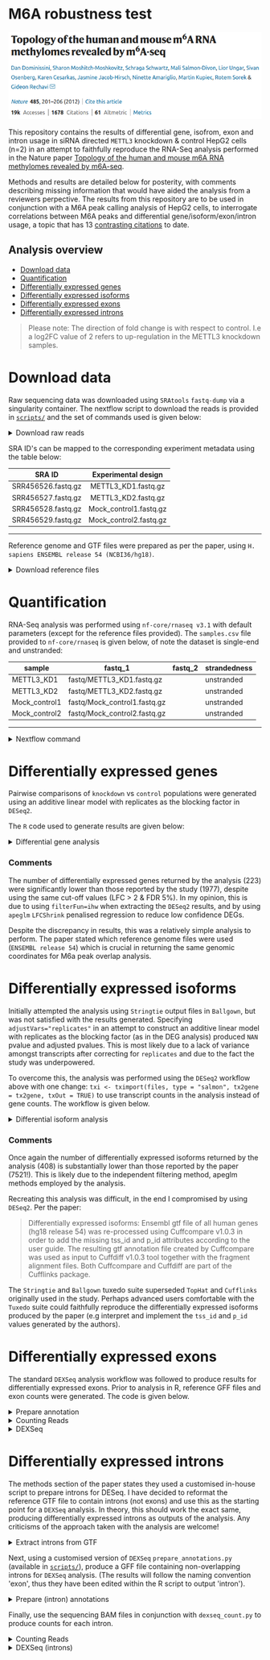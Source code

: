# M6A robustness test

<p markdown="1" align="center">
  <img src="assets/images/M6a_paper.png" alt="paper_header">
</p>

This repository contains the results of differential gene, isofrom, exon and intron usage in siRNA directed `METTL3` knockdown & control HepG2 cells (n=2) in an attempt to faithfully reproduce the RNA-Seq analysis performed in the Nature paper [Topology of the human and mouse m6A RNA methylomes revealed by m6A-seq](https://www.nature.com/articles/nature11112).

Methods and results are detailed below for posterity, with comments describing missing information that would have aided the analysis from a reviewers perpective. The results from this repository are to be used in conjunction with a M6A peak calling analysis of HepG2 cells, to interrogate correlations between M6A peaks and differential gene/isoform/exon/intron usage, a topic that has 13 [contrasting citations](https://scite.ai/reports/topology-of-the-human-and-WDmMRO?contradicting=true&mentioning=false&page=1&supporting=false) to date.

## Analysis overview

* [Download data](#download-data)
* [Quantification](#quantification)
* [Differentially expressed genes](#differentially-expressed-genes)
* [Differentially expressed isoforms](#differentially-expressed-isoforms)
* [Differentially expressed exons](#differentially-expressed-exons)
* [Differentially expressed introns](#differentially-expressed-introns)

> Please note: The direction of fold change is with respect to control. I.e a log2FC value of 2 refers to up-regulation in the METTL3 knockdown samples.

# Download data

Raw sequencing data was downloaded using `SRAtools` `fastq-dump` via a singularity container. The nextflow script to download the reads is provided in [`scripts/`](https://github.com/BarryDigby/GSE37001/tree/main/scripts) and the set of commands used is given below:

<details markdown="1">
<summary>Download raw reads</summary>

```bash
singularity pull sratoolkit.img docker://pegi3s:sratoolkit
nextflow -bg run dl_sra.nf --sra_id 'SRP012096' -with-singularity 'sratoolkit.img'
```

</details>

SRA ID's can be mapped to the corresponding experiment metadata using the table below:


|       SRA ID       |   Experimental design  |
|:------------------:|:----------------------:|
| SRR456526.fastq.gz |   METTL3_KD1.fastq.gz  |
| SRR456527.fastq.gz |   METTL3_KD2.fastq.gz  |
| SRR456528.fastq.gz | Mock_control1.fastq.gz |
| SRR456529.fastq.gz | Mock_control2.fastq.gz |

***

Reference genome and GTF files were prepared as per the paper, using `H. sapiens ENSEMBL release 54 (NCBI36/hg18)`.

<details markdown="1">
<summary>Download reference files</summary>

```bash
wget http://ftp.ensembl.org/pub/release-54/fasta/homo_sapiens/dna/Homo_sapiens.NCBI36.54.dna.toplevel.fa.gz
guzip Homo_sapiens.NCBI36.54.dna.toplevel.fa.gz

wget http://ftp.ensembl.org/pub/release-54/gtf/homo_sapiens/Homo_sapiens.NCBI36.54.gtf.gz
gunzip Homo_sapiens.NCBI36.54.gtf.gz
```

</details>

# Quantification

 RNA-Seq analysis was performed using `nf-core/rnaseq v3.1` with default parameters (except for the reference files provided). The `samples.csv` file provided to `nf-core/rnaseq` is given below, of note the dataset is single-end and unstranded:

 | sample        | fastq_1                      | fastq_2 | strandedness |
 |---------------|------------------------------|---------|--------------|
 | METTL3_KD1    | fastq/METTL3_KD1.fastq.gz    |         | unstranded   |
 | METTL3_KD2    | fastq/METTL3_KD2.fastq.gz    |         | unstranded   |
 | Mock_control1 | fastq/Mock_control1.fastq.gz |         | unstranded   |
 | Mock_control2 | fastq/Mock_control2.fastq.gz |         | unstranded   |

***

 <details markdown="1">
 <summary>Nextflow command</summary>

 ```bash
nextflow pull nf-core/rnaseq
nextflow -bg run nf-core/rnaseq -profile singularity --input 'samples.csv' --fasta 'assets/Homo_sapiens.NCBI36.54.dna.toplevel.fa' --gtf 'Homo_sapiens.NCBI36.54.gtf' --max_memory '62.GB' --max_cpus 16
 ```

 </details>


# Differentially expressed genes

Pairwise comparisons of `knockdown` vs `control` populations were generated using an additive linear model with replicates as the blocking factor in `DESeq2`.

The `R` code used to generate results are given below:

<details markdown="1">
<summary>Differential gene analysis</summary>

```R
# stage files
meta <- data.frame(row.names=c("METTL3_KD1", "METTL3_KD2", "Mock_control1", "Mock_control2"),
                   "condition"=c("KD", "KD", "CTRL", "CTRL"),
                   "replicates"=as.factor(c("1", "2", "1", "2")))
dir <- "/data/projects/leipzig/results/star_salmon"
files <- file.path(dir, rownames(meta), "quant.sf")
# Use release 54 here *crucial for accurate coordinates across DE analyses
mart <- useMart("ENSEMBL_MART_ENSEMBL",
                dataset="hsapiens_gene_ensembl",
                host="may2009.archive.ensembl.org",
                path="/biomart/martservice",
                archive=FALSE)
tx2gene <- getBM(attributes = c("ensembl_transcript_id", "hgnc_symbol"), mart = mart)
txi <- tximport(files, type = "salmon", tx2gene = tx2gene, txOut = FALSE)
# DDS object
dds <- DESeqDataSetFromTximport(txi, colData = meta, design = ~ replicates + condition )
dds$condition <- relevel(dds$condition, ref="CTRL")
dds <- DESeq(dds)
# DGE
res <- results(dds, filterFun=ihw, alpha=0.05, c("condition", "KD", "CTRL"))
LFC <- lfcShrink(dds = dds, res= res, coef = 3, type = "apeglm")
LFC_df <- as.data.frame(LFC)
# functions
# use paper cutoff here (FC > 2, FDR 5%)
get_upregulated <- function(df){

    key <- intersect(rownames(df)[which(df$log2FoldChange>=2)], rownames(df)[which(df$padj<=0.05)])

    results <- as.data.frame((df)[which(rownames(df) %in% key),])
    results <- results[order(-results$log2FoldChange),]
    return(results)
}
get_downregulated <- function(df){

    key <- intersect(rownames(df)[which(df$log2FoldChange<=-2)], rownames(df)[which(df$padj<=0.05)])

    results <- as.data.frame((df)[which(rownames(df) %in% key),])
    results <- results[order(results$log2FoldChange),]
    return(results)
}
annotate_de_genes <- function(df){

    df$hgnc_symbol <- rownames(df)
    mart <- useMart("ENSEMBL_MART_ENSEMBL",
                dataset="hsapiens_gene_ensembl",
                host="may2009.archive.ensembl.org",
                path="/biomart/martservice",
                archive=FALSE)
    info <- getBM(attributes=c("hgnc_symbol",
                               "ensembl_gene_id",
                               "chromosome_name",
                               "start_position",
                               "end_position",
                               "strand"),
                  filters = c("hgnc_symbol"),
                  values = df$hgnc_symbol,
                  mart = mart,
                  useCache=FALSE)

    tmp <- merge(df, info, by="hgnc_symbol")
    tmp$strand <- gsub("-1", "-", tmp$strand)
    tmp$strand <- gsub("1", "+", tmp$strand)
    tmp$hgnc_symbol <- make.names(tmp$hgnc_symbol, unique = T)
    #tmp <- tmp[!grepl("CHR", tmp$chromosome_name),]

    output_col <- c("hgnc", "ensembl_gene_id", "chromosome", "start", "end", "strand", "log2FC", "pvalue", "padj")
    tmp <- subset(tmp, select=c(hgnc_symbol, ensembl_gene_id, chromosome_name, start_position, end_position, strand, log2FoldChange, pvalue, padj))
    colnames(tmp) <- output_col

    if(min(tmp$Log2FC) > 0){
        tmp <- tmp[order(-tmp$log2FC),]
    }else{
        tmp <- tmp[order(tmp$log2FC),]
    }

    return(tmp)

}
# get up regulated
up <- get_upregulated(LFC)
up$hgnc_symbol <- rownames(up)
up <- annotate_de_genes(up)
DT::datatable(up, rownames = FALSE)
# get down regulated
down <- get_downregulated(LFC)
down$hgnc_symbol <- rownames(down)
down <- annotate_de_genes(down)
DT::datatable(down, rownames = FALSE)
# write to file
write.table(up, "/data/github/GSE37001/gene/DESeq2_gene_upregulated.txt", sep="\t", quote = FALSE, row.names = FALSE)
write.table(down, "/data/github/GSE37001/gene/DESeq2_gene_downregulated.txt", sep="\t", quote = FALSE, row.names = FALSE)
```

</details>

### Comments

The number of differentially expressed genes returned by the analysis (223) were significantly lower than those reported by the study (1977), despite using the same cut-off values (LFC > 2 & FDR 5%). In my opinion, this is due to using `filterFun=ihw` when extracting the `DESeq2` results, and by using `apeglm` `LFCShrink` penalised regression to reduce low confidence DEGs.

Despite the discrepancy in results, this was a relatively simple analysis to perform. The paper stated which reference genome files were used (`ENSEMBL release 54`) which is crucial in returning the same genomic coordinates for M6a peak overlap analysis.

# Differentially expressed isoforms

Initially attempted the analysis using `Stringtie` output files in `Ballgown`, but was not satisfied with the results generated. Specifying `adjustVars="replicates"` in an attempt to construct an additive linear model with replicates as the blocking factor (as in the DEG analysis) produced `NAN` pvalue and adjusted pvalues. This is most likely due to a lack of variance amongst transcripts after correcting for `replicates` and due to the fact the study was underpowered.

To overcome this, the analysis was performed using the `DESeq2` workflow above with one change: `txi <- tximport(files, type = "salmon", tx2gene = tx2gene, txOut = TRUE)` to use transcript counts in the analysis instead of gene counts. The workflow is given below.

<details markdown="1">
<summary>Differential isoform analysis</summary>

```R
# same as above, but use TX counts
txi <- tximport(files, type = "salmon", tx2gene = tx2gene, txOut = TRUE)
# DDS object
dds <- DESeqDataSetFromTximport(txi, colData = meta, design = ~ replicates + condition )
dds$condition <- relevel(dds$condition, ref="CTRL")
dds <- DESeq(dds)
# DGE
res <- results(dds, filterFun=ihw, alpha=0.05, c("condition", "KD", "CTRL"))
LFC <- lfcShrink(dds = dds, res= res, coef = 3, type = "apeglm")
LFC_df <- as.data.frame(LFC)
# functions
# use paper cutoff here (FC > 2, FDR 5%)
# use paper cutoff here (FC > 2, FDR 5%)
get_upregulated <- function(df){

    key <- intersect(rownames(df)[which(df$log2FoldChange>=2)], rownames(df)[which(df$padj<=0.05)])

    results <- as.data.frame((df)[which(rownames(df) %in% key),])
    results <- results[order(-results$log2FoldChange),]
    return(results)
}
get_downregulated <- function(df){

    key <- intersect(rownames(df)[which(df$log2FoldChange<=-2)], rownames(df)[which(df$padj<=0.05)])

    results <- as.data.frame((df)[which(rownames(df) %in% key),])
    results <- results[order(results$log2FoldChange),]
    return(results)
}
annotate_de_genes <- function(df){

    df$hgnc_symbol <- rownames(df)
    mart <- useMart("ENSEMBL_MART_ENSEMBL",
                dataset="hsapiens_gene_ensembl",
                host="may2009.archive.ensembl.org",
                path="/biomart/martservice",
                archive=FALSE)
    info <- getBM(attributes=c("ensembl_transcript_id",
                               "ensembl_gene_id",
                               "chromosome_name",
                               "start_position",
                               "end_position",
                               "strand"),
                  filters = c("ensembl_transcript_id"),
                  values = df$ensembl_transcript_id,
                  mart = mart,
                  useCache=FALSE)

    tmp <- merge(df, info, by="ensembl_transcript_id")
    tmp$strand <- gsub("-1", "-", tmp$strand)
    tmp$strand <- gsub("1", "+", tmp$strand)
    tmp$ensembl_transcript_id <- make.names(tmp$ensembl_transcript_id, unique = T)
    #tmp <- tmp[!grepl("CHR", tmp$chromosome_name),]

    output_col <- c("ensembl_transcript_id", "ensembl_gene_id", "chromosome", "start", "end", "strand", "log2FC", "pvalue", "padj")
    tmp <- subset(tmp, select=c(ensembl_transcript_id, ensembl_gene_id, chromosome_name, start_position, end_position, strand, log2FoldChange, pvalue, padj))
    colnames(tmp) <- output_col

    if(min(tmp$Log2FC) > 0){
        tmp <- tmp[order(-tmp$log2FC),]
    }else{
        tmp <- tmp[order(tmp$log2FC),]
    }

    return(tmp)

}
# get up regulated
up <- get_upregulated(LFC)
up$ensembl_transcript_id <- rownames(up)
up <- annotate_de_genes(up)
DT::datatable(up, rownames = FALSE)
# get down regulated
down <- get_downregulated(LFC)
down$ensembl_transcript_id <- rownames(down)
down <- annotate_de_genes(down)
DT::datatable(down, rownames = FALSE)
# write to file
write.table(up, "/data/github/GSE37001/isoform/DESeq2_isoform_upregulated.txt", sep="\t", quote = FALSE, row.names = FALSE)
write.table(down, "/data/github/GSE37001/isoform/DESeq2_isoform_downregulated.txt", sep="\t", quote = FALSE, row.names = FALSE)
```

</details>

### Comments

Once again the number of differentially expressed isoforms returned by the analysis (408) is substantially lower than those reported by the paper (7521!). This is likely due to the independent filtering method, apeglm methods employed by the analysis.

Recreating this analysis was difficult, in the end I compromised by using `DESeq2`. Per the paper:

> Differentially expressed isoforms: Ensembl gtf file of all human genes (hg18 release 54) was re-processed using Cuffcompare v1.0.3 in order to add the missing tss_id and p_id attributes according to the user guide. The resulting gtf annotation file created by Cuffcompare was used as input to Cuffdiff v1.0.3 tool together with the fragment alignment files. Both Cuffcompare and Cuffdiff are part of the Cufflinks package.

The `Stringtie` and `Ballgown` tuxedo suite superseded `TopHat` and `Cufflinks` originally used in the study. Perhaps advanced users comfortable with the `Tuxedo` suite could faithfully reproduce the differentially expressed isoforms produced by the paper (e.g interpret and implement the `tss_id` and `p_id` values generated by the authors).

# Differentially expressed exons

The standard `DEXSeq` analysis workflow was followed to produce results for differentially expressed exons. Prior to analysis in R, reference GFF files and exon counts were generated. The code is given below.

<details markdown="1">
<summary>Prepare annotation</summary>

```bash
python /home/barry/R/x86_64-pc-linux-gnu-library/4.1/DEXSeq/python_scripts/dexseq_prepare_annotation.py Homo_sapiens.NCBI36.54.gtf Homo_sapiens.NCBI36.54.gff -r no
```

</details>

<details markdown="1">
<summary>Counting Reads</summary>

```bash
python /home/barry/R/x86_64-pc-linux-gnu-library/4.1/DEXSeq/python_scripts/dexseq_count.py Homo_sapiens.NCBI36.54.gff /data/projects/leipzig/results/star_salmon/METTL3_KD1.markdup.sorted.bam METTL3_KD1.txt -r pos -s no -f bam -a 0

python /home/barry/R/x86_64-pc-linux-gnu-library/4.1/DEXSeq/python_scripts/dexseq_count.py Homo_sapiens.NCBI36.54.gff /data/projects/leipzig/results/star_salmon/METTL3_KD2.markdup.sorted.bam METTL3_KD2.txt -r pos -s no -f bam -a 0

python /home/barry/R/x86_64-pc-linux-gnu-library/4.1/DEXSeq/python_scripts/dexseq_count.py Homo_sapiens.NCBI36.54.gff /data/projects/leipzig/results/star_salmon/Mock_control1.markdup.sorted.bam Mock_control1.txt -r pos -s no -f bam -a 0

python /home/barry/R/x86_64-pc-linux-gnu-library/4.1/DEXSeq/python_scripts/dexseq_count.py Homo_sapiens.NCBI36.54.gff /data/projects/leipzig/results/star_salmon/Mock_control2.markdup.sorted.bam Mock_control2.txt -r pos -s no -f bam -a 0
```

</details>

<details markdown="1">
<summary>DEXSeq</summary>

```R
# stage files
inDir = "/data/projects/leipzig/dexseq/"
countFiles = list.files(inDir, pattern=".txt$", full.names=TRUE)
# stage GFF
flattenedFile = list.files(inDir, pattern="gff$", full.names=TRUE)
# define full, reduced models
# "To detect differences in exon usage that affect both replicates in the same manner due to condition"
formulaFullModel    =  ~ sample + exon + replicates:exon + condition:exon
formulaReducedModel =  ~ sample + exon + replicates:exon
# dxd object
dxd = DEXSeqDataSetFromHTSeq(
      countFiles,
      sampleData=meta,
      design= ~ sample + exon + replicates:exon + condition:exon,
      flattenedfile=flattenedFile )
# relevel, normalize
dxd$condition <- relevel(dxd$condition, ref="CTRL")
dxd <- estimateSizeFactors(dxd)
# gimme power!
BPPARAM = BiocParallel::MulticoreParam(4)
dxd <- estimateDispersions(dxd, formula = formulaFullModel, BPPARAM=BPPARAM)
dxd <- testForDEU(dxd, fullModel = formulaFullModel, reducedModel = formulaReducedModel, BPPARAM = BPPARAM)
dxd <- estimateExonFoldChanges( dxd, fitExpToVar="condition", BPPARAM = BPPARAM, independentFiltering = TRUE)
dex_res <- DEXSeqResults(dxd)
dex_df <- as.data.frame(dex_res)
# subset results
get_upregulated_dex <- function(df){

    key <- intersect(rownames(df)[which(df$log2fold_KD_CTRL>=2)], rownames(df)[which(df$padj<=0.05)])

    results <- as.data.frame((df)[which(rownames(df) %in% key),])
    results <- results[order(-results$log2fold_KD_CTRL),]
    return(results)
}
get_downregulated_dex <- function(df){

    key <- intersect(rownames(df)[which(df$log2fold_KD_CTRL<=-2)], rownames(df)[which(df$padj<=0.05)])

    results <- as.data.frame((df)[which(rownames(df) %in% key),])
    results <- results[order(results$log2fold_KD_CTRL),]
    return(results)
}
# run functions
up_dex <- get_upregulated_dex(dex_df)
down_dex <- get_downregulated_dex(dex_df)
# tidy
up_dex <- subset(up_dex, select=c(groupID, transcripts, featureID, genomicData.seqnames, genomicData.start, genomicData.end, genomicData.strand, log2fold_KD_CTRL, pvalue, padj))
colnames(up_dex) <- c("ensembl_gene_id", "ensembl_transcript_id", "exon_id", "chromosome", "start", "end", "strand", "log2FC", "pvalue", "padj" )
down_dex <- subset(down_dex, select=c(groupID, transcripts, featureID, genomicData.seqnames, genomicData.start, genomicData.end, genomicData.strand, log2fold_KD_CTRL, pvalue, padj))
colnames(down_dex) <- c("ensembl_gene_id", "ensembl_transcript_id", "exon_id", "chromosome", "start", "end", "strand", "log2FC", "pvalue", "padj" )
# write to rda file (transcripts column is a list of transcripts overlapping the exon, very hard to read into R by TSV/CSV)
saveRDS(up_dex, file="/data/github/GSE37001/exon/DEXSeq_exons_upregulated.rda")
saveRDS(down_dex, file="/data/github/GSE37001/exon/DEXSeq_exons_downregulated.rda")
```

### Comments

The analysis yielded less differentially expressed exons (126) compared to the paper (474). It is less clear why this is the case, as `IHW` nor `apeglm` filtering were applied to the workflow.

The analysis was straight forward, the information provided by the paper was sufficient to perfrom the analysis.

</details>

# Differentially expressed introns

The methods section of the paper states they used a customised in-house script to prepare introns for DESeq. I have decided to reformat the reference GTF file to contain introns (not exons) and use this as the starting point for a `DEXSeq` analysis. In theory, this should work the exact same, producing differentially expressed introns as outputs of the analysis. Any criticisms of the approach taken with the analysis are welcome!

<details markdown="1">
<summary>Extract introns from GTF</summary>

```R
library(GenomicFeatures)
library(rtracklayer)
txdb <- makeTxDbFromGFF('/data/projects/leipzig/introns/Homo_sapiens.NCBI36.54.gtf')
introns <- intronicParts(txdb)
rtracklayer::export(introns, "/data/projects/leipzig/introns/introns.gtf")
```

</details>

Next, using a customised version of `DEXSeq` `prepare_annotations.py` (available in [`scripts/`](https://github.com/BarryDigby/GSE37001/tree/main/scripts)), produce a GFF file containing non-overlapping introns for `DEXSeq` analysis. (The results will follow the naming convention 'exon', thus they have been edited within the R script to output 'intron').

<details markdown="1">
<summary>Prepare (intron) annotations</summary>

```bash
sed 's/tx_name/transcript_id/g' introns.gtf > introns_rename.gtf
python prepare_annotation_introns.py introns_rename.gtf introns.gff -r no
```

</details>

Finally, use the sequencing BAM files in conjunction with `dexseq_count.py` to produce counts for each intron.

<details markdown="1">
<summary>Counting Reads</summary>

```bash
python /home/barry/R/x86_64-pc-linux-gnu-library/4.1/DEXSeq/python_scripts/dexseq_count.py introns.gff /data/projects/leipzig/results/star_salmon/METTL3_KD1.markdup.sorted.bam METTL3_KD1.txt -r pos -s no -f bam -a 0

python /home/barry/R/x86_64-pc-linux-gnu-library/4.1/DEXSeq/python_scripts/dexseq_count.py introns.gff /data/projects/leipzig/results/star_salmon/METTL3_KD2.markdup.sorted.bam METTL3_KD2.txt -r pos -s no -f bam -a 0

python /home/barry/R/x86_64-pc-linux-gnu-library/4.1/DEXSeq/python_scripts/dexseq_count.py introns.gff /data/projects/leipzig/results/star_salmon/Mock_control1.markdup.sorted.bam Mock_control1.txt -r pos -s no -f bam -a 0

python /home/barry/R/x86_64-pc-linux-gnu-library/4.1/DEXSeq/python_scripts/dexseq_count.py introns.gff /data/projects/leipzig/results/star_salmon/Mock_control2.markdup.sorted.bam Mock_control2.txt -r pos -s no -f bam -a 0
```

</details>


<details markdown="1">
<summary>DEXSeq (introns)</summary>

```R
# stage files
inDir = "/data/projects/leipzig/introns/"
countFiles = list.files(inDir, pattern=".txt$", full.names=TRUE)
# stage GFF
flattenedFile = list.files(inDir, pattern="gff$", full.names=TRUE)
# define full, reduced models
# "To detect differences in exon usage that affect both replicates in the same manner due to condition"
formulaFullModel    =  ~ sample + exon + replicates:exon + condition:exon
formulaReducedModel =  ~ sample + exon + replicates:exon
# dxd object
dxd = DEXSeqDataSetFromHTSeq(
      countFiles,
      sampleData=meta,
      design= ~ sample + exon + replicates:exon + condition:exon,
      flattenedfile=flattenedFile)
# relevel, normalize
dxd$condition <- relevel(dxd$condition, ref="CTRL")
dxd <- estimateSizeFactors(dxd)
# gimme power!
BPPARAM = BiocParallel::MulticoreParam(4)
dxd <- estimateDispersions(dxd, formula = formulaFullModel, BPPARAM=BPPARAM)
plotDispEsts(dxd)
dxd <- testForDEU(dxd, fullModel = formulaFullModel, reducedModel = formulaReducedModel, BPPARAM = BPPARAM)
dxd <- estimateExonFoldChanges( dxd, fitExpToVar="condition", BPPARAM = BPPARAM, independentFiltering = TRUE)
dex_res <- DEXSeqResults(dxd)
dex_df <- as.data.frame(dex_res)
# subset results
get_upregulated_dex <- function(df){

    key <- intersect(rownames(df)[which(df$log2fold_KD_CTRL>=2)], rownames(df)[which(df$padj<=0.05)])

    results <- as.data.frame((df)[which(rownames(df) %in% key),])
    results <- results[order(-results$log2fold_KD_CTRL),]
    return(results)
}
get_downregulated_dex <- function(df){

    key <- intersect(rownames(df)[which(df$log2fold_KD_CTRL<=-2)], rownames(df)[which(df$padj<=0.05)])

    results <- as.data.frame((df)[which(rownames(df) %in% key),])
    results <- results[order(results$log2fold_KD_CTRL),]
    return(results)
}
# run functions
up_dex <- get_upregulated_dex(dex_df)
down_dex <- get_downregulated_dex(dex_df)
# tidy
up_dex <- subset(up_dex, select=c(groupID, transcripts, featureID, genomicData.seqnames, genomicData.start, genomicData.end, genomicData.strand, log2fold_KD_CTRL, pvalue, padj))
colnames(up_dex) <- c("ensembl_gene_id", "ensembl_transcript_id", "intron_id", "chromosome", "start", "end", "strand", "log2FC", "pvalue", "padj" )
down_dex <- subset(down_dex, select=c(groupID, transcripts, featureID, genomicData.seqnames, genomicData.start, genomicData.end, genomicData.strand, log2fold_KD_CTRL, pvalue, padj))
colnames(down_dex) <- c("ensembl_gene_id", "ensembl_transcript_id", "intron_id", "chromosome", "start", "end", "strand", "log2FC", "pvalue", "padj" )
# write to rda file (transcripts column is a list of transcripts overlapping the exon, very hard to read into R by TSV/CSV)
saveRDS(up_dex, file="/data/github/GSE37001/intron/DEXSeq_introns_upregulated.rda")
saveRDS(down_dex, file="/data/github/GSE37001/intron/DEXSeq_introns_downregulated.rda")
```

</details>
